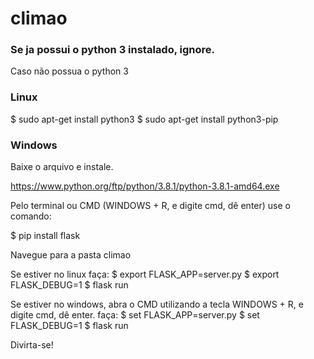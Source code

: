 # climao

### Se ja possui o python 3 instalado, ignore.
Caso não possua o python 3 

### Linux
$ sudo apt-get install python3
$ sudo apt-get install python3-pip

### Windows 
Baixe o arquivo e instale. 

https://www.python.org/ftp/python/3.8.1/python-3.8.1-amd64.exe



Pelo terminal ou CMD (WINDOWS + R, e digite cmd, dê enter) use o comando:

$ pip install flask



Navegue para a pasta climao

Se estiver no linux faça:
  $ export FLASK_APP=server.py
  $ export FLASK_DEBUG=1
  $ flask run

Se estiver no windows, abra o CMD utilizando a tecla WINDOWS + R, e digite cmd, dê enter. faça:
  $ set FLASK_APP=server.py
  $ set FLASK_DEBUG=1
  $ flask run


Divirta-se!



